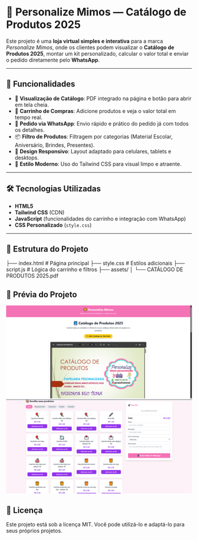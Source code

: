 # 🎨 Personalize Mimos — Catálogo de Produtos 2025

Este projeto é uma **loja virtual simples e interativa** para a marca *Personalize Mimos*, onde os clientes podem visualizar o **Catálogo de Produtos 2025**, montar um kit personalizado, calcular o valor total e enviar o pedido diretamente pelo **WhatsApp**.

---

## 📌 Funcionalidades

- 📘 **Visualização de Catálogo**: PDF integrado na página e botão para abrir em tela cheia.
- 🛒 **Carrinho de Compras**: Adicione produtos e veja o valor total em tempo real.
- 💬 **Pedido via WhatsApp**: Envio rápido e prático do pedido já com todos os detalhes.
- 📦 **Filtro de Produtos**: Filtragem por categorias (Material Escolar, Aniversário, Brindes, Presentes).
- 📱 **Design Responsivo**: Layout adaptado para celulares, tablets e desktops.
- 🎨 **Estilo Moderno**: Uso do Tailwind CSS para visual limpo e atraente.

---

## 🛠️ Tecnologias Utilizadas

- **HTML5**
- **Tailwind CSS** (CDN)
- **JavaScript** (funcionalidades do carrinho e integração com WhatsApp)
- **CSS Personalizado** (`style.css`)

---

## 📂 Estrutura do Projeto

├── index.html # Página principal
├── style.css # Estilos adicionais
├── script.js # Lógica do carrinho e filtros
├── assets/
│ └── CATÁLOGO DE PRODUTOS 2025.pdf

## 📸 Prévia do Projeto

  <img src="Personalize- Mimo personalizado - Google Chrome 11_08_2025 08_34_53.png"  width="600">
  <img src="Personalize- Mimo personalizado - Google Chrome 11_08_2025 08_36_17.png"  width="600">


## 📜 Licença
Este projeto está sob a licença MIT.
Você pode utilizá-lo e adaptá-lo para seus próprios projetos.
